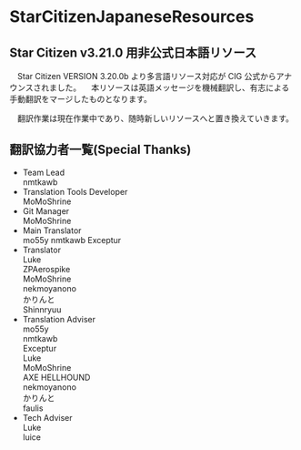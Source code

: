 # StarCitizenJapaneseResources

## Star Citizen v3.21.0 用非公式日本語リソース

　Star Citizen VERSION 3.20.0b より多言語リソース対応が CIG 公式からアナウンスされました。
　本リソースは英語メッセージを機械翻訳し、有志による手動翻訳をマージしたものとなります。

　翻訳作業は現在作業中であり、随時新しいリソースへと置き換えていきます。


## 翻訳協力者一覧(Special Thanks)

+ Team Lead  
	nmtkawb  
+ Translation Tools Developer  
	MoMoShrine  
+ Git Manager  
	MoMoShrine  
+ Main Translator  
	mo55y
    nmtkawb
	Exceptur
+ Translator  
	Luke  
	ZPAerospike  
	MoMoShrine  
	nekmoyanono  
	かりんと  
	Shinnryuu  
+ Translation Adviser  
	mo55y  
	nmtkawb  
	Exceptur  
	Luke  
	MoMoShrine  
	AXE HELLHOUND  
	nekmoyanono  
	かりんと  
	faulis  
+ Tech Adviser  
	Luke  
	luice  

